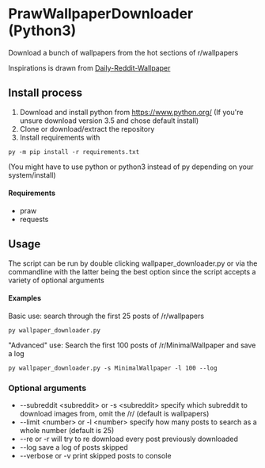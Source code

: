 # PrawWallpaperDownloader (Python3)

Download a bunch of wallpapers from the hot sections of r/wallpapers

Inspirations is drawn from [Daily-Reddit-Wallpaper](https://github.com/ssimunic/Daily-Reddit-Wallpaper)

## Install process
1. Download and install python from https://www.python.org/ (If you're unsure download version 3.5 and chose default install)
2. Clone or download/extract the repository
3. Install requirements with 
```
py -m pip install -r requirements.txt
```
(You might have to use python or python3 instead of py depending on your system/install)

#### Requirements
* praw
* requests

## Usage
The script can be run by double clicking wallpaper_downloader.py or via the commandline with the latter being the best option since the script accepts a variety of optional arguments

#### Examples
Basic use: search through the first 25 posts of /r/wallpapers
```
py wallpaper_downloader.py
```
"Advanced" use: Search the first 100 posts of /r/MinimalWallpaper and save a log
```
py wallpaper_downloader.py -s MinimalWallpaper -l 100 --log
```

### Optional arguments
* --subreddit \<subreddit> or -s \<subreddit> specify which subreddit to download images from, omit the /r/ (default is wallpapers)
* --limit \<number> or -l \<number> specify how many posts to search as a whole number (default is 25)
* --re or -r will try to re download every post previously downloaded
* --log save a log of posts skipped
* --verbose or -v print skipped posts to console
